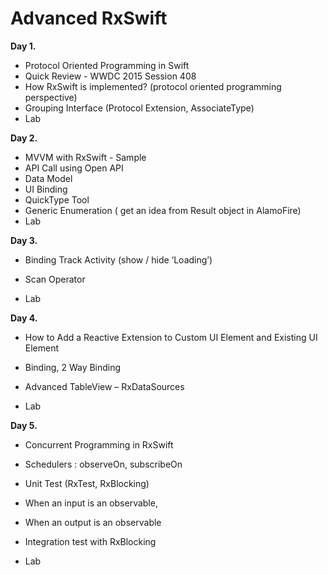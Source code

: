﻿


# Advanced RxSwift


**Day 1.**

- Protocol Oriented Programming in Swift
- Quick Review - WWDC 2015 Session 408
- How RxSwift is implemented? 
  (protocol oriented programming perspective)
- Grouping Interface (Protocol Extension, AssociateType)
- Lab

**Day 2.**

- MVVM with RxSwift - Sample
- API Call using Open API
- Data Model
- UI Binding
- QuickType Tool
- Generic Enumeration ( get an idea from Result object in AlamoFire)
- Lab


**Day 3.**

- Binding Track Activity (show / hide ‘Loading’)

- Scan Operator

- Lab


**Day 4.**

- How to Add a Reactive Extension to Custom UI Element and Existing UI Element

- Binding, 2 Way Binding

- Advanced TableView – RxDataSources

- Lab


**Day 5.**

- Concurrent Programming  in RxSwift

- Schedulers : observeOn, subscribeOn

- Unit Test (RxTest, RxBlocking)

- When an input is an observable,

- When an output is an observable

- Integration test with RxBlocking

- Lab
